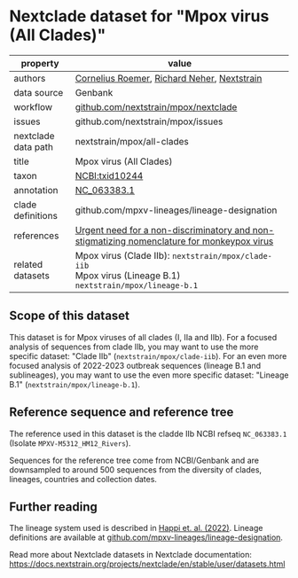 # Nextclade dataset for "Mpox virus (All Clades)"

| property            | value                                                                                                                                      |
| ------------------- | ------------------------------------------------------------------------------------------------------------------------------------------ |
| authors             | [Cornelius Roemer](https://neherlab.org), [Richard Neher](https://neherlab.org), [Nextstrain](https://nextstrain.org)                      |
| data source         | Genbank                                                                                                                                    |
| workflow            | [github.com/nextstrain/mpox/nextclade](https://github.com/nextstrain/mpox/nextclade)                                                       |
| issues              | github.com/nextstrain/mpox/issues                                                                                                          |
| nextclade data path | nextstrain/mpox/all-clades                                                                                                                 |
| title               | Mpox virus (All Clades)                                                                                                                    |
| taxon               | [NCBI:txid10244](https://www.ncbi.nlm.nih.gov/Taxonomy/Browser/wwwtax.cgi?mode=Info&id=10244)                                              |
| annotation          | [NC_063383.1](https://www.ncbi.nlm.nih.gov/nuccore/NC_063383)                                                                              |
| clade definitions   | github.com/mpxv-lineages/lineage-designation                                                                                               |
| references          | [Urgent need for a non-discriminatory and non-stigmatizing nomenclature for monkeypox virus](https://doi.org/10.1371/journal.pbio.3001769) |
| related datasets    | Mpox virus (Clade IIb): `nextstrain/mpox/clade-iib`<br> Mpox virus (Lineage B.1) `nextstrain/mpox/lineage-b.1`                             |

## Scope of this dataset

This dataset is for Mpox viruses of all clades (I, IIa and IIb). For a focused analysis of sequences from clade IIb, you may want to use the more specific dataset: "Clade IIb" (`nextstrain/mpox/clade-iib`). For an even more focused analysis of 2022-2023 outbreak sequences (lineage B.1 and sublineages), you may want to use the even more specific dataset: "Lineage B.1" (`nextstrain/mpox/lineage-b.1`).

## Reference sequence and reference tree

The reference used in this dataset is the cladde IIb NCBI refseq `NC_063383.1` (Isolate `MPXV-M5312_HM12_Rivers`).

Sequences for the reference tree come from NCBI/Genbank and are downsampled to around 500 sequences from the diversity of clades, lineages, countries and collection dates.

## Further reading

The lineage system used is described in [Happi et. al. (2022)](https://doi.org/10.1371/journal.pbio.3001769). Lineage definitions are available at [github.com/mpxv-lineages/lineage-designation](https://github.com/nextstrain/mpox/nextclade).

Read more about Nextclade datasets in Nextclade documentation: https://docs.nextstrain.org/projects/nextclade/en/stable/user/datasets.html
